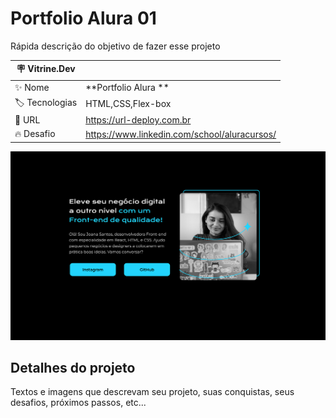# Portfolio Alura 01

Rápida descrição do objetivo de fazer esse projeto

| :placard: Vitrine.Dev |     |
| -------------  | --- |
| :sparkles: Nome        | **Portfolio Alura **
| :label: Tecnologias | HTML,CSS,Flex-box
| :rocket: URL         | https://url-deploy.com.br
| :fire: Desafio     | https://www.linkedin.com/school/aluracursos/

<!-- Inserir imagem com a #vitrinedev ao final do link -->
![](https://github.com/jonathanmesquita/portfolio-alura-01/blob/main/imagens%20diversas/Portfolio%20-%20Curso%201%403x.png#vitrinedev)

## Detalhes do projeto


Textos e imagens que descrevam seu projeto, suas conquistas, seus desafios, próximos passos, etc...
